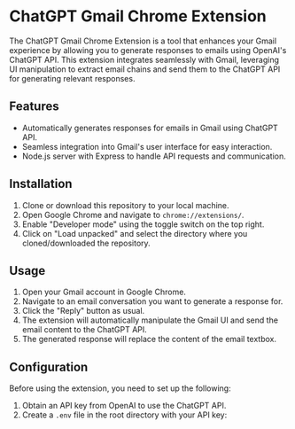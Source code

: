 # ChatGPT Gmail Chrome Extension

The ChatGPT Gmail Chrome Extension is a tool that enhances your Gmail experience by allowing you to generate responses to emails using OpenAI's ChatGPT API. This extension integrates seamlessly with Gmail, leveraging UI manipulation to extract email chains and send them to the ChatGPT API for generating relevant responses.

## Features

- Automatically generates responses for emails in Gmail using ChatGPT API.
- Seamless integration into Gmail's user interface for easy interaction.
- Node.js server with Express to handle API requests and communication.

## Installation

1. Clone or download this repository to your local machine.
2. Open Google Chrome and navigate to `chrome://extensions/`.
3. Enable "Developer mode" using the toggle switch on the top right.
4. Click on "Load unpacked" and select the directory where you cloned/downloaded the repository.

## Usage

1. Open your Gmail account in Google Chrome.
2. Navigate to an email conversation you want to generate a response for.
3. Click the "Reply" button as usual.
4. The extension will automatically manipulate the Gmail UI and send the email content to the ChatGPT API.
5. The generated response will replace the content of the email textbox.

## Configuration

Before using the extension, you need to set up the following:

1. Obtain an API key from OpenAI to use the ChatGPT API.
2. Create a `.env` file in the root directory with your API key:


